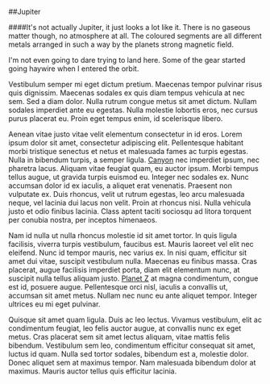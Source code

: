 ##Jupiter

####It's not actually Jupiter, it just looks a lot like it. There is no gaseous matter though, no atmosphere at all. The coloured segments are all different metals arranged in such a way by the planets strong magnetic field.

I'm not even going to dare trying to land here. Some of the gear started going haywire when I entered the orbit.

Vestibulum semper mi eget dictum pretium. Maecenas tempor pulvinar risus quis dignissim. Maecenas sodales ex quis diam tempus vehicula at nec sem. Sed a diam dolor. Nulla rutrum congue metus sit amet dictum. Nullam sodales imperdiet ante eu egestas. Nulla molestie lobortis eros, nec cursus purus placerat eu. Proin eget tempus enim, id scelerisque libero.

Aenean vitae justo vitae velit elementum consectetur in id eros. Lorem ipsum dolor sit amet, consectetur adipiscing elit. Pellentesque habitant morbi tristique senectus et netus et malesuada fames ac turpis egestas. Nulla in bibendum turpis, a semper ligula. [Canyon](1b9897de43ca4dea5c105803a85f2fcf) nec imperdiet ipsum, nec pharetra lacus. Aliquam vitae feugiat quam, eu auctor ipsum. Morbi tempus tellus augue, ut gravida turpis euismod eu. Integer nec sodales ex. Nunc accumsan dolor id ex iaculis, a aliquet erat venenatis. Praesent non vulputate ex. Duis rhoncus, velit ut rutrum egestas, leo arcu malesuada neque, vel lacinia dui lacus non velit. Proin at rhoncus nisi. Nulla vehicula justo et odio finibus lacinia. Class aptent taciti sociosqu ad litora torquent per conubia nostra, per inceptos himenaeos.

Nam id nulla ut nulla rhoncus molestie id sit amet tortor. In quis ligula facilisis, viverra turpis vestibulum, faucibus est. Mauris laoreet vel elit nec eleifend. Nunc id tempor mauris, nec varius ex. In nisi quam, efficitur sit amet dui vitae, suscipit vestibulum nulla. Maecenas eu finibus massa. Cras placerat, augue facilisis imperdiet porta, diam elit elementum nunc, at suscipit nulla tellus aliquam justo. [Planet Z](b1c7db83670f1a298a8040079e36dd8f) at magna condimentum, congue est id, posuere augue. Pellentesque orci nisl, iaculis a convallis ut, accumsan sit amet metus. Nullam nec nunc eu ante aliquet tempor. Integer ultrices eu mi eget pulvinar.

Quisque sit amet quam ligula. Duis ac leo lectus. Vivamus vestibulum, elit ac condimentum feugiat, leo felis auctor augue, at convallis nunc ex eget metus. Cras placerat sem sit amet lectus aliquam, vitae mattis felis bibendum. Vestibulum sem leo, condimentum efficitur consequat sit amet, luctus id quam. Nulla sed tortor sodales, bibendum est a, molestie dolor. Donec aliquet sem at maximus tempor. Nam malesuada bibendum dolor at maximus. Mauris auctor tellus quis efficitur lacinia.
